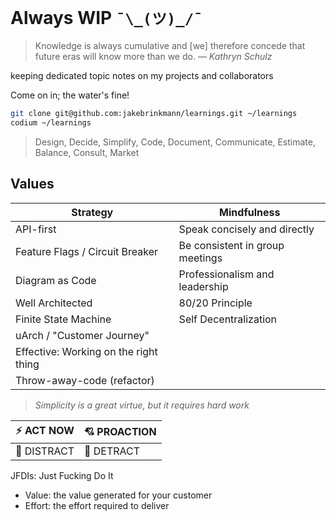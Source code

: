 # Always WIP `¯\_(ツ)_/¯`

> Knowledge is always cumulative and [we] therefore concede that future eras will know more than we do.
> — _Kathryn Schulz_

keeping dedicated topic notes on my projects and collaborators

Come on in; the water's fine!

```sh
git clone git@github.com:jakebrinkmann/learnings.git ~/learnings
codium ~/learnings
```

> Design, Decide, Simplify, Code, Document,
> Communicate, Estimate, Balance, Consult, Market

## Values

| **Strategy**                          | **Mindfulness**                 |
| ------------------------------------- | ------------------------------- |
| API-first                             | Speak concisely and directly    |
| Feature Flags / Circuit Breaker       | Be consistent in group meetings |
| Diagram as Code                       | Professionalism and leadership  |
| Well Architected                      | 80/20 Principle                 |
| Finite State Machine                  | Self Decentralization           |
| uArch / "Customer Journey"            |                                 |
| Effective: Working on the right thing |                                 |
| Throw-away-code (refactor)            |                                 |

> _Simplicity is a great virtue, but it requires hard work_

| ⚡ ACT NOW  | 💘 PROACTION |
| ----------- | ------------ |
| 💬 DISTRACT | 🛑 DETRACT   |

JFDIs: Just Fucking Do It

- Value: the value generated for your customer
- Effort: the effort required to deliver
